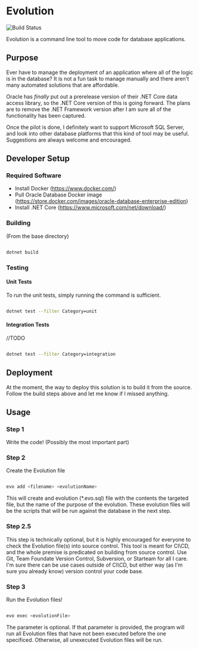 # Evolution
![Build Status](https://codejanitor.dynu.net/jenkins/job/Evolution/badge/icon)

Evolution is a command line tool to move code for database applications.

## Purpose
Ever have to manage the deployment of an application where all of the logic is in the database? It is not a fun task to manage manually and there aren't many automated solutions that are affordable.

Oracle has _finally_ put out a prerelease version of their .NET Core data access library, so the .NET Core version of this is going forward. The plans are to remove the .NET Framework version after I am sure all of the functionality has been captured.

Once the pilot is done, I definitely want to support Microsoft SQL Server, and look into other database platforms that this kind of tool may be useful. Suggestions are always welcome and encouraged. 

## Developer Setup

### Required Software
- Install Docker (https://www.docker.com/)
- Pull Oracle Database Docker image (https://store.docker.com/images/oracle-database-enterprise-edition)
- Install .NET Core (https://www.microsoft.com/net/download/)

### Building
(From the base directory)

```bash

dotnet build

```

### Testing

#### Unit Tests
To run the unit tests, simply running the command is sufficient.

```bash

dotnet test --filter Category=unit

```

#### Integration Tests

//TODO

```bash

dotnet test --filter Category=integration

```

## Deployment

At the moment, the way to deploy this solution is to build it from the source. Follow the build steps above and let me know if I missed anything.

## Usage

### Step 1
Write the code! (Possibly the most important part)

### Step 2
Create the Evolution file

```bash

evo add <filename> <evolutionName>

```

This will create and evolution (*.evo.sql) file with the contents the targeted file, but the name of the purpose of the evolution. These evolution files will be the scripts that will be run against the database in the next step.

### Step 2.5
This step is technically optional, but it is highly encouraged for everyone to check the Evolution file(s) into source control. This tool is meant for CI\CD, and the whole premise is predicated on building from source control. Use Git, Team Foundate Version Control, Subversion, or Starteam for all I care.  I'm sure there can be use cases outside of CI\CD, but either way (as I'm sure you already know) version control your code base.

### Step 3
Run the Evolution files!

```bash

evo exec <evolutionFile>

```

The <evolutionFile> parameter is optional. If that parameter is provided, the program will run all Evolution files that have not been executed before the one specificed. Otherwise, all unexecuted Evolution files will be run.